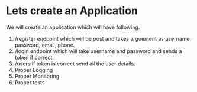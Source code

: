 # Lets create an Application

We will create an application which will have following.

1. /register endpoint which will be post and takes arguement as username, password, email, phone.
2. /login endpoint which will take username and password and sends a token if correct.
3. /users if token is correct send all the user details.
4. Proper Logging
5. Proper Monitoring
6. Proper tests

